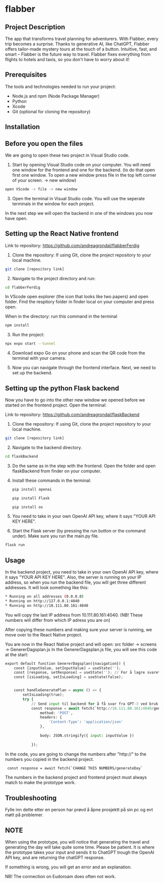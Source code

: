 # flabber 

## Project Description 
The app that transforms travel planning for adventurers. With Flabber, every trip becomes a surprise. Thanks to generative AI, like ChatGPT, Flabber offers tailor-made mystery tours at the touch of a button. Intuitive, fast, and smart – Flabber is the future way to travel.
Flabber fixes everything from flights to hotels and taxis, so you don't have to worry about it!

## Prerequisites
The tools and technologies needed to run your project:
- Node.js and npm (Node Package Manager)
- Python 
- Xcode
- Git (optional for cloning the repository)

## Installation 
## Before you open the files
We are going to open these two project in Visual Studio code. 

1. Start by opening Visual Studio code on your computer. You will need one window for the frontend and one for the backend. (to do that open first one window. To open a new window press file in the top left corner of your screen. -> new window)
```bash
open VScode -> file -> new window
```
3. Open the terminal in Visual Studio code. You will use the seperate terminals in the window for each project.

In the next step we will open the backend in one of the windows you now have open.


## Setting up the React Native frontend

Link to repository: https://github.com/andreagrondal/flabberFerdig 

1. Clone the repository: If using Git, clone the project repository to your local machine.
```bash
git clone [repository link]
```

2. Navigate to the project directory and run:
```bash
cd flabberFerdig
```

In VScode open explorer (the icon that looks like two papers) and open folder. Find the respitory folder in finder local on your computer and press open.

When in the directory: run this command in the terminal
```bash
npm install
```

3. Run the project:
```bash
npx expo start --tunnel
```
4. Download expo Go on your phone and scan the QR code from the terminal with your camera.

5. Now you can navigate through the frontend interface. Next, we need to set up the backend.

## Setting up the python Flask backend
Now you have to go into the other new window we opened before we started on the frontend project.
Open the terminal:

Link to repository: https://github.com/andreagrondal/flaskBackend 

1. Clone the repository: If using Git, clone the project repository to your local machine.
```bash
git clone [repository link]
```
2. Navigate to the backend directory.
```bash
cd flaskBackend
```

3. Do the same as in the step with the frontend. Open the folder and open flaskBackend from finder on your computer.
   
4. Install these commands in the terminal:
   ```bash
   pip install openai
   ```
   ```bash
   pip install Flask
   ```
   ```bash
   pip install os
   ```
5. You need to take in your own OpenAI API key, where it says "YOUR API KEY HERE".
   
6. Start the Flask server (by pressing the run button or the command under). Make sure you run the main.py file.
```bash
flask run
```

## Usage

In the backend project, you need to take in your own OpenAI API key, where it says "YOUR API KEY HERE".
Also, the server is running on your IP address, so when you run the backend file, you will get three different addresses.
It will look something like this:
```bash
* Running on all addresses (0.0.0.0)
* Running on http://127.0.0.1:4040
* Running on http://10.111.80.161:4040
```
You will copy the last IP address from 10.111.80.161:4040. (NB! These numbers will differ from which IP adress you are on)

After copying these numbers and making sure your server is running, we move over to the React Native project.

You are now in the React Native project and will open: src folder -> screens -> GenererDagsplan.js
In the GenererDagsplan.js file, you will see this code at the start:

```python
export default function GenererDagsplan({navigation}) {
    const [inputValue, setInputValue] = useState('');
    const [response, setResponse] = useState(''); // For å lagre svaret fra GPT
    const [isLoading, setIsLoading] = useState(false);


    const handleGeneratePlan = async () => {
        setIsLoading(true); 
        try {
            // Send input til backend for å få svar fra GPT-3 ved bruk av fetch
            const response = await fetch(`http://10.111.80.161:4040/generateDay`, {
                method: 'POST',
                headers: {
                    'Content-Type': 'application/json'
                },
                
                body: JSON.stringify({ input: inputValue })
                
            });
```

In the code, you are going to change the numbers after "http://" to the numbers you copied in the backend project.

```bash
 const response = await fetch(`CHANGE THIS NUMBERS/generateDay`
```

The numbers in the backend project and frontend project must always match to make the prototype work.


## Troubleshooting
Fylle inn dette etter en person har prøvd å åpne prosjektt på sin pc og evt møtt på problemer. 


## NOTE
When using the prototype, you will notice that generating the travel and generating the day will take quite some time.
Please be patient. It is where the prototype takes your input and sends it to ChatGPT trough the OpenAI API key,
and are returning the chatGPT response.

If something is wrong, you will get an error and an explanation.

NB! The connection on Eudoroam does often not work.







